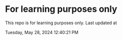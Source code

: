 # For learning purposes only
This repo is for learning purposes only.
Last updated at

Tuesday, May 28, 2024 12:40:21 PM

